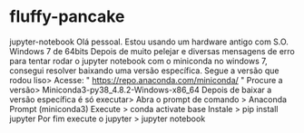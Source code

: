 # fluffy-pancake
jupyter-notebook
Olá pessoal.
Estou usando um hardware antigo com S.O. Windows 7 de 64bits
Depois de muito pelejar e diversas mensagens de erro para tentar rodar o jupyter notebook com o miniconda no windows 7, consegui resolver baixando uma versão específica.
Segue a versão que rodou liso>
Acesse: " https://repo.anaconda.com/miniconda/ "
Procure a versão>
Miniconda3-py38_4.8.2-Windows-x86_64
Depois de baixar a versão específica é só executar>
Abra o prompt de comando > Anaconda Prompt (miniconda3)
Execute > conda activate base
Instale > pip install jupyter
Por fim execute o jupyter > jupyter notebook



 
